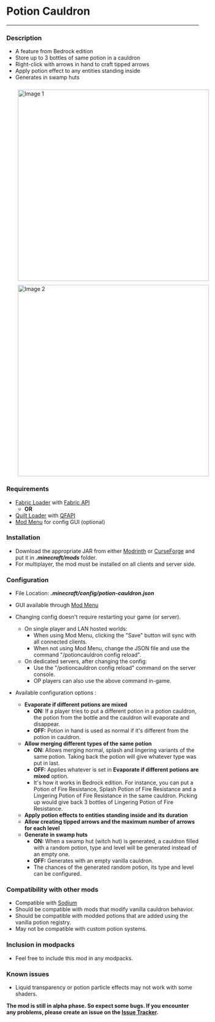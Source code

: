 # Potion Cauldron

----------------

### Description
- A feature from Bedrock edition
- Store up to 3 bottles of same potion  in a cauldron
- Right-click with arrows in hand to craft tipped arrows
- Apply potion effect to any entities standing inside
- Generates in swamp huts

<img style="margin-top: 10px; margin-left: 30px" src="https://raw.githubusercontent.com/maxoduke/Potion-Cauldron/1.20/stable/media/gifs/1.gif" alt="Image 1" width="500" />
<img style="margin-top: 10px; margin-left: 30px" src="https://raw.githubusercontent.com/maxoduke/Potion-Cauldron/1.20/stable/media/gifs/2.gif" alt="Image 2" width="500" />

### Requirements
- <a target="_blank" href="https://fabricmc.net">Fabric Loader</a> with <a target="_blank" href="https://modrinth.com/mod/fabric-api">Fabric API</a>
  - **OR**
- <a target="_blank" href="https://quiltmc.org">Quilt Loader</a> with <a target="_blank" href="https://modrinth.com/mod/qsl">QFAPI</a>
- <a target="_blank" href="https://modrinth.com/mod/modmenu">Mod Menu</a> for config GUI (optional)

### Installation
- Download the appropriate JAR from either <a target="_blank" href="https://modrinth.com/mod/potion-cauldron">Modrinth</a> or <a target="_blank" href="https://curseforge.com/minecraft/mc-mods/potion-cauldron">CurseForge</a> and put it in **_.minecraft/mods_** folder.
- For multiplayer, the mod must be installed on all clients and server side.

### Configuration
- File Location: **_.minecraft/config/potion-cauldron.json_**
- GUI available through <a target="_blank" href="https://modrinth.com/mod/modmenu">Mod Menu</a>


- Changing config doesn't require restarting your game (or server).
  - On single player and LAN hosted worlds:
    - When using Mod Menu, clicking the "Save" button will sync with all connected clients.
    - When not using Mod Menu, change the JSON file and use the command "/potioncauldron config reload".
  - On dedicated servers, after changing the config:
    - Use the "/potioncauldron config reload" command on the server console.
    - OP players can also use the above command in-game.


- Available configuration options :
  - **Evaporate if different potions are mixed**
    - **ON:** If a player tries to put a different potion in a potion cauldron, the potion from the bottle and the cauldron will evaporate and disappear.
    - **OFF:** Potion in hand is used as normal if it's different from the potion in cauldron.
  - **Allow merging different types of the same potion**
    - **ON:** Allows merging normal, splash and lingering variants of the same potion. Taking back the potion will give whatever type was put in last.
    - **OFF:** Applies whatever is set in **Evaporate if different potions are mixed** option.
    - It's how it works in Bedrock edition. For instance, you can put a Potion of Fire Resistance, Splash Potion of Fire Resistance and a Lingering Potion of Fire Resistance in the same cauldron. Picking up would give back 3 bottles of Lingering Potion of Fire Resistance.
  - **Apply potion effects to entities standing inside and its duration**
  - **Allow creating tipped arrows and the maximum number of arrows for each level**
  - **Generate in swamp huts**
    - **ON:** When a swamp hut (witch hut) is generated, a cauldron filled with a random potion, type and level will be generated instead of an empty one.
    - **OFF:** Generates with an empty vanilla cauldron.
    - The chances of the generated random potion, its type and level can be configured.

### Compatibility with other mods
- Compatible with <a href="https://modrinth.com/mod/sodium">Sodium</a>
- Should be compatible with mods that modify vanilla cauldron behavior.
- Should be compatible with modded potions that are added using the vanilla potion registry.
- May not be compatible with custom potion systems.

### Inclusion in modpacks
- Feel free to include this mod in any modpacks.

### Known issues
- Liquid transparency or potion particle effects may not work with some shaders.

**The mod is still in alpha phase. So expect some bugs. If you encounter any problems, please create an issue on the <a href="https://github.com/maxoduke/Potion-Cauldron/issues">Issue Tracker</a>.**
